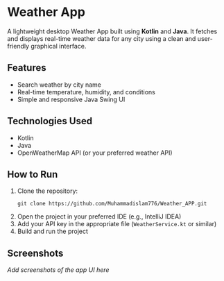# Weather App

A lightweight desktop Weather App built using **Kotlin** and **Java**. It fetches and displays real-time weather data for any city using a clean and user-friendly graphical interface.

## Features
- Search weather by city name
- Real-time temperature, humidity, and conditions
- Simple and responsive Java Swing UI

## Technologies Used
- Kotlin
- Java 
- OpenWeatherMap API (or your preferred weather API)

## How to Run
1. Clone the repository:
   ```
   git clone https://github.com/Muhammadislam776/Weather_APP.git
   ```
2. Open the project in your preferred IDE (e.g., IntelliJ IDEA)
3. Add your API key in the appropriate file (`WeatherService.kt` or similar)
4. Build and run the project

## Screenshots
*Add screenshots of the app UI here*


